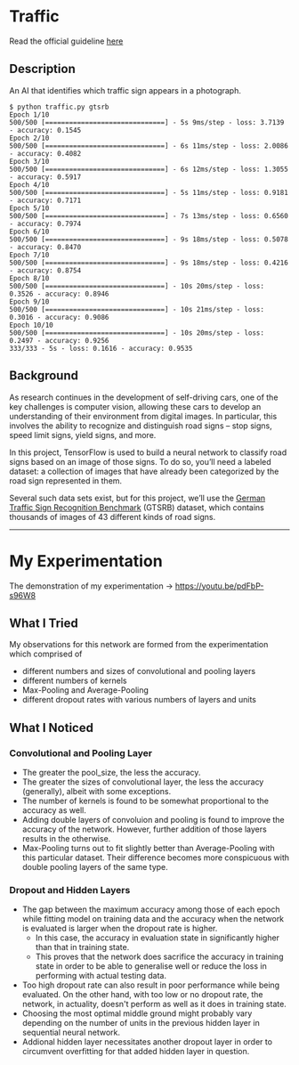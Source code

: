 # Traffic

Read the official guideline [here](https://cs50.harvard.edu/ai/2020/projects/5/traffic/)

## Description
An AI that identifies which traffic sign appears in a photograph.

```
$ python traffic.py gtsrb
Epoch 1/10
500/500 [==============================] - 5s 9ms/step - loss: 3.7139 - accuracy: 0.1545
Epoch 2/10
500/500 [==============================] - 6s 11ms/step - loss: 2.0086 - accuracy: 0.4082
Epoch 3/10
500/500 [==============================] - 6s 12ms/step - loss: 1.3055 - accuracy: 0.5917
Epoch 4/10
500/500 [==============================] - 5s 11ms/step - loss: 0.9181 - accuracy: 0.7171
Epoch 5/10
500/500 [==============================] - 7s 13ms/step - loss: 0.6560 - accuracy: 0.7974
Epoch 6/10
500/500 [==============================] - 9s 18ms/step - loss: 0.5078 - accuracy: 0.8470
Epoch 7/10
500/500 [==============================] - 9s 18ms/step - loss: 0.4216 - accuracy: 0.8754
Epoch 8/10
500/500 [==============================] - 10s 20ms/step - loss: 0.3526 - accuracy: 0.8946
Epoch 9/10
500/500 [==============================] - 10s 21ms/step - loss: 0.3016 - accuracy: 0.9086
Epoch 10/10
500/500 [==============================] - 10s 20ms/step - loss: 0.2497 - accuracy: 0.9256
333/333 - 5s - loss: 0.1616 - accuracy: 0.9535
```

## Background
As research continues in the development of self-driving cars, one of the key challenges is computer vision, allowing these cars to develop an understanding of their environment from digital images. In particular, this involves the ability to recognize and distinguish road signs – stop signs, speed limit signs, yield signs, and more.

In this project, TensorFlow is used to build a neural network to classify road signs based on an image of those signs. To do so, you’ll need a labeled dataset: a collection of images that have already been categorized by the road sign represented in them.

Several such data sets exist, but for this project, we’ll use the [German Traffic Sign Recognition Benchmark](http://benchmark.ini.rub.de/?section=gtsrb&subsection=news) (GTSRB) dataset, which contains thousands of images of 43 different kinds of road signs.

---

# My Experimentation

The demonstration of my experimentation -> https://youtu.be/pdFbP-s96W8

## What I Tried

My observations for this network are formed from the experimentation which comprised of

- different numbers and sizes of convolutional and pooling layers
- different numbers of kernels
- Max-Pooling and Average-Pooling
- different dropout rates with various numbers of layers and units

## What I Noticed

### Convolutional and Pooling Layer

- The greater the pool_size, the less the accuracy.
- The greater the sizes of convolutional layer, the less the accuracy (generally), albeit with some exceptions.
- The number of kernels is found to be somewhat proportional to the accuracy as well.
- Adding double layers of convoluion and pooling is found to improve the accuracy of the network. However, further addition of those layers results in the otherwise.
- Max-Pooling turns out to fit slightly better than Average-Pooling with this particular dataset. Their difference becomes more conspicuous with double pooling layers of the same type.

### Dropout and Hidden Layers

- The gap between the maximum accuracy among those of each epoch while fitting model on training data and the accuracy when the network is evaluated is larger when the dropout rate is higher.
  - In this case, the accuracy in evaluation state in significantly higher than that in training state.
  - This proves that the network does sacrifice the accuracy in training state in order to be able to generalise well or reduce the loss in performing with actual testing data.
- Too high dropout rate can also result in poor performance while being evaluated. On the other hand, with too low or no dropout rate, the network, in actuality, doesn't perform as well as it does in training state.
- Choosing the most optimal middle ground might probably vary depending on the number of units in the previous hidden layer in sequential neural network.
- Addional hidden layer necessitates another dropout layer in order to circumvent overfitting for that added hidden layer in question.
